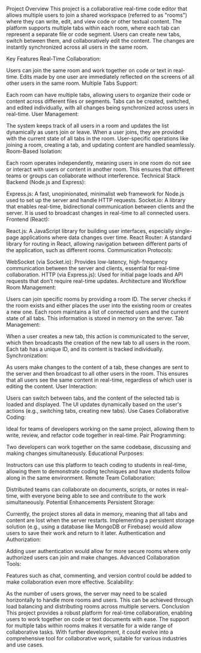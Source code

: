 Project Overview
This project is a collaborative real-time code editor that allows multiple users to join a shared workspace (referred to as "rooms") where they can write, edit, and view code or other textual content. The platform supports multiple tabs within each room, where each tab can represent a separate file or code segment. Users can create new tabs, switch between them, and collaboratively edit the content. The changes are instantly synchronized across all users in the same room.

Key Features
Real-Time Collaboration:

Users can join the same room and work together on code or text in real-time.
Edits made by one user are immediately reflected on the screens of all other users in the same room.
Multiple Tabs Support:

Each room can have multiple tabs, allowing users to organize their code or content across different files or segments.
Tabs can be created, switched, and edited individually, with all changes being synchronized across users in real-time.
User Management:

The system keeps track of all users in a room and updates the list dynamically as users join or leave.
When a user joins, they are provided with the current state of all tabs in the room.
User-specific operations like joining a room, creating a tab, and updating content are handled seamlessly.
Room-Based Isolation:

Each room operates independently, meaning users in one room do not see or interact with users or content in another room.
This ensures that different teams or groups can collaborate without interference.
Technical Stack
Backend (Node.js and Express):

Express.js: A fast, unopinionated, minimalist web framework for Node.js used to set up the server and handle HTTP requests.
Socket.io: A library that enables real-time, bidirectional communication between clients and the server. It is used to broadcast changes in real-time to all connected users.
Frontend (React):

React.js: A JavaScript library for building user interfaces, especially single-page applications where data changes over time.
React Router: A standard library for routing in React, allowing navigation between different parts of the application, such as different rooms.
Communication Protocols:

WebSocket (via Socket.io): Provides low-latency, high-frequency communication between the server and clients, essential for real-time collaboration.
HTTP (via Express.js): Used for initial page loads and API requests that don’t require real-time updates.
Architecture and Workflow
Room Management:

Users can join specific rooms by providing a room ID. The server checks if the room exists and either places the user into the existing room or creates a new one.
Each room maintains a list of connected users and the current state of all tabs. This information is stored in memory on the server.
Tab Management:

When a user creates a new tab, this action is communicated to the server, which then broadcasts the creation of the new tab to all users in the room.
Each tab has a unique ID, and its content is tracked individually.
Synchronization:

As users make changes to the content of a tab, these changes are sent to the server and then broadcast to all other users in the room.
This ensures that all users see the same content in real-time, regardless of which user is editing the content.
User Interaction:

Users can switch between tabs, and the content of the selected tab is loaded and displayed.
The UI updates dynamically based on the user's actions (e.g., switching tabs, creating new tabs).
Use Cases
Collaborative Coding:

Ideal for teams of developers working on the same project, allowing them to write, review, and refactor code together in real-time.
Pair Programming:

Two developers can work together on the same codebase, discussing and making changes simultaneously.
Educational Purposes:

Instructors can use this platform to teach coding to students in real-time, allowing them to demonstrate coding techniques and have students follow along in the same environment.
Remote Team Collaboration:

Distributed teams can collaborate on documents, scripts, or notes in real-time, with everyone being able to see and contribute to the work simultaneously.
Potential Enhancements
Persistent Storage:

Currently, the project stores all data in memory, meaning that all tabs and content are lost when the server restarts. Implementing a persistent storage solution (e.g., using a database like MongoDB or Firebase) would allow users to save their work and return to it later.
Authentication and Authorization:

Adding user authentication would allow for more secure rooms where only authorized users can join and make changes.
Advanced Collaboration Tools:

Features such as chat, commenting, and version control could be added to make collaboration even more effective.
Scalability:

As the number of users grows, the server may need to be scaled horizontally to handle more rooms and users. This can be achieved through load balancing and distributing rooms across multiple servers.
Conclusion
This project provides a robust platform for real-time collaboration, enabling users to work together on code or text documents with ease. The support for multiple tabs within rooms makes it versatile for a wide range of collaborative tasks. With further development, it could evolve into a comprehensive tool for collaborative work, suitable for various industries and use cases.

